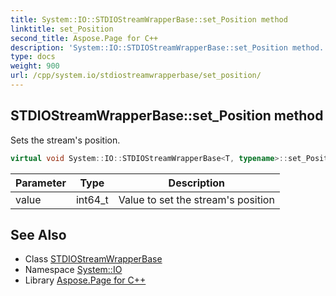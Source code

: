 ```yaml
---
title: System::IO::STDIOStreamWrapperBase::set_Position method
linktitle: set_Position
second_title: Aspose.Page for C++
description: 'System::IO::STDIOStreamWrapperBase::set_Position method. Sets the stream''s position in C++.'
type: docs
weight: 900
url: /cpp/system.io/stdiostreamwrapperbase/set_position/
---
```

## STDIOStreamWrapperBase::set_Position method


Sets the stream's position.

```cpp
virtual void System::IO::STDIOStreamWrapperBase<T, typename>::set_Position(int64_t value) override
```


| Parameter | Type | Description |
| --- | --- | --- |
| value | int64_t | Value to set the stream's position |

## See Also

* Class [STDIOStreamWrapperBase](../)
* Namespace [System::IO](../../)
* Library [Aspose.Page for C++](../../../)
